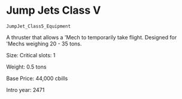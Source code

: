 # Jump Jets Class V

`JumpJet_Class5_Equipment`

A thruster that allows a 'Mech to temporarily take flight.  Designed for 'Mechs weighing 20 - 35 tons.

Size: Critical slots: 1

Weight: 0.5 tons

Base Price: 44,000 cbills

Intro year: 2471

